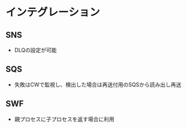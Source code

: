# インテグレーション

## SNS

- DLQの設定が可能

## SQS

- 失敗はCWで監視し、検出した場合は再送付用のSQSから読み出し再送

## SWF

- 親プロセスに子プロセスを返す場合に利用
